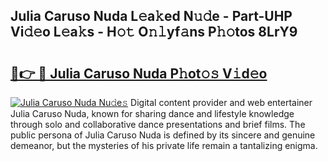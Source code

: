 ## Julia Caruso Nuda L𝚎a𝚔ed N𝚞𝚍e - Part-UHP Vi𝚍𝚎o L𝚎a𝚔s - H𝚘𝚝 O𝚗𝚕yf𝚊ns P𝚑𝚘tos 8LrY9

# <h2><a href="http://kfd5dh.oniu.top/?m=Julia+Caruso+Nuda">🔗👉 🔴 Julia Caruso Nuda P𝚑ot𝚘𝚜 V𝚒d𝚎o</a></h2>

[![Julia Caruso Nuda Nu𝚍e𝚜](https://i.imgur.com/0qMVB7G.gif)](http://kfd5dh.oniu.top/?m=Julia+Caruso+Nuda)
Digital content provider and web entertainer Julia Caruso Nuda, known for sharing dance and lifestyle knowledge through solo and collaborative dance presentations and brief films. The public persona of Julia Caruso Nuda is defined by its sincere and genuine demeanor, but the mysteries of his private life remain a tantalizing enigma.  
